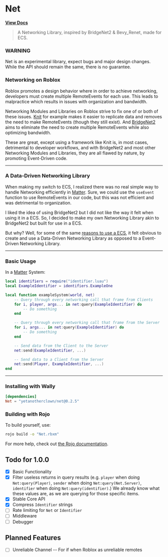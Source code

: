 # Net
**[View Docs](https://yetanotherclown.github.io/Net/)**

> A Networking Library, inspired by BridgeNet2 & Bevy_Renet, made for ECS.

### WARNING

Net is an experimental library, expect bugs and major design changes. While the API
should remain the same, there is no guarantee.

### Networking on Roblox

Roblox promotes a design behavior where in order to achieve networking, developers must create
multiple RemoteEvents for each use. This leads to malpractice which results in issues with
organization and bandwidth.

Networking Modules and Libraries on Roblox strive to fix one of or both of these issues.
[Knit](https://sleitnick.github.io/Knit/) for example makes it easier to replicate data and removes the need to
make RemoteEvents (though they still exist). And [BridgeNet2](https://ffrostflame.github.io/BridgeNet2/) aims to eliminate the need to create
multiple RemoteEvents while also optimizing bandwidth.

These are great, except using a framework like Knit is, in most cases, detrimental to developer workflows, and with
BridgeNet2 and most other Networking Modules and Libraries, they are all flawed by nature, by promoting
Event-Driven code.

---

### A Data-Driven Networking Library

When making my switch to ECS, I realized there was no real simple way to handle Networking efficiently in [Matter](https://eryn.io/matter/).
Sure, we could use the ``useEvent`` function to use RemoteEvents in our code, but this was not efficient and was
detrimental to organization.

I liked the idea of using BridgeNet2 but I did not like the way it felt when using it in a ECS. So, I decided to
make my own Networking Library akin to BridgeNet2 but built for use in a ECS.

But why? Well, for some of the same [reasons to use a ECS](https://eryn.io/matter/docs/WhyECS), it felt
obvious to create and use a Data-Driven Networking Library as opposed to a Event-Driven Networking Library.

---

### Basic Usage

In a [Matter](https://github.com/evaera/matter) System:
```lua
local identifiers = require("identifier.luau")
local ExampleIdentifier = identifiers.ExampleOne

local function exampleSystem(world, net)
    -- Query through every networking call that frame from Clients
    for i, player, args... in net:query(ExampleIdentifier) do
        -- Do something
    end

    -- Query through every networking call that frame from the Server
    for i, args... in net:query(ExampleIdentifier) do
        -- Do something
    end

    -- Send data from the Client to the Server
    net:send(ExampleIdentifier, ...)

    -- Send data to a Client from the Server
    net:send(Player, ExampleIdentifier, ...)
end
```

---

### Installing with Wally

```toml
[dependencies]
Net = "yetanotherclown/net@0.2.5"
```

### Building with Rojo

To build yourself, use: 
```bash
rojo build -o "Net.rbxm"
```

For more help, check out [the Rojo documentation](https://rojo.space/docs).

## Todo for 1.0.0

- [x] Basic Functionality
- [x] Filter useless returns in query results (e.g. `player` when doing ``Net:query(Player)``, `sender` when doing ``Net:query(Net.Server)``, `identifier` when doing ``Net:query(identifier)``.) We already know what these values are, as we are querying for those specific items.
- [x] Stable Core API
- [x] Compress `Identifier` strings
- [ ] Rate limiting for `Net` or `Identifier`
- [ ] Middleware
- [ ] Debugger

## Planned Features

- [ ] Unreliable Channel -- For if when Roblox as unreliable remotes
